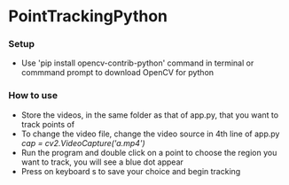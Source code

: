 ﻿# PointTrackingPython
 
### Setup 
- Use 'pip install opencv-contrib-python' command in terminal or commmand prompt to download OpenCV for python

### How to use 
- Store the videos, in the same folder as that of app.py, that you want to track points of
- To change the video file, change the video source in 4th line of app.py *cap = cv2.VideoCapture('a.mp4')*
- Run the program and double click on a point to choose the region you want to track, you will see a blue dot appear
- Press on keyboard s to save your choice and begin tracking
